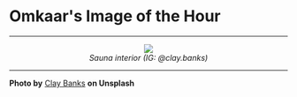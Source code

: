 # Omkaar's Image of the Hour

---

<div align="center">

<a href="https://unsplash.com/photos/a-wooden-sauna-overlooks-a-forest-view-xY6H6qv6HmI">
  <img src="https://images.unsplash.com/photo-1745894118353-88e64617e064?crop=entropy&cs=tinysrgb&fit=max&fm=jpg&ixid=M3w3NjA2Nzh8MHwxfHJhbmRvbXx8fHx8fHx8fDE3NTA0MDY0MDB8&ixlib=rb-4.1.0&q=80&w=1080" style="max-width:100%; height:auto;">
</a>

<br>
<i>Sauna interior (IG: @clay.banks)</i>

</div>

---

**Photo by** [Clay Banks](https://unsplash.com/@claybanks) **on Unsplash**
